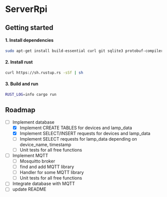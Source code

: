 # ServerRpi


## Getting started

#### 1. Install dependencies
```bash
sudo apt-get install build-essential curl git sqlite3 protobuf-compiler
```

#### 2. Install rust
```bash
curl https://sh.rustup.rs -sSf | sh
```

#### 3. Build and run 
```bash
RUST_LOG=info cargo run
```

## Roadmap
- [ ] Implement database
    - [x] Implement CREATE TABLES for devices and lamp_data
    - [x] Implement SELECT/INSERT requests for devices and lamp_data
    - [ ] Implement SELECT requests for lamp_data depending on device_name, timestamp
    - [ ] Unit tests for all free functions
- [ ] Implement MQTT
    - [ ] Mosquitto broker
    - [ ] find and add MQTT library
    - [ ] Handler for some MQTT library 
    - [ ] Unit tests for all free functions
- [ ] Integrate database with MQTT
- [ ] update README
